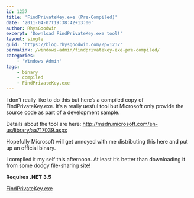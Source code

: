 ```yaml
---
id: 1237
title: 'FindPrivateKey.exe (Pre-Compiled)'
date: '2011-04-07T19:38:42+13:00'
author: RhysGoodwin
excerpt: 'Download FindPrivateKey.exe tool!'
layout: single
guid: 'https://blog.rhysgoodwin.com/?p=1237'
permalink: /windows-admin/findprivatekey-exe-pre-compiled/
categories:
    - 'Windows Admin'
tags:
    - binary
    - compiled
    - FindPrivateKey.exe
---
```


I don’t really like to do this but here’s a compiled copy of FindPrivateKey.exe. It’s a really uesful tool but Microsoft only provide the source code as part of a development sample.

Details about the tool are here: <http://msdn.microsoft.com/en-us/library/aa717039.aspx>

Hopefully Microsoft will get annoyed with me distributing this here and put up an official binary.

I compiled it my self this afternoon. At least it’s better than downloading it from some dodgy file-sharing site!

**Requires .NET 3.5**

[ FindPrivateKey.exe ](/content/uploads/downloads/2011/04/FindPrivateKey.exe)